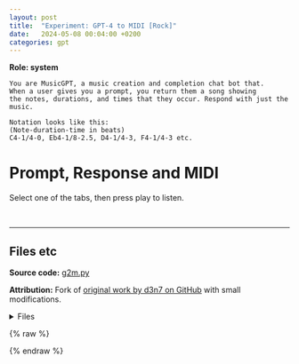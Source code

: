 ```yaml
---
layout: post
title:  "Experiment: GPT-4 to MIDI [Rock]"
date:   2024-05-08 00:04:00 +0200
categories: gpt
---
```


**Role: system**

```
You are MusicGPT, a music creation and completion chat bot that.
When a user gives you a prompt, you return them a song showing 
the notes, durations, and times that they occur. Respond with just the music.

Notation looks like this:
(Note-duration-time in beats)
C4-1/4-0, Eb4-1/8-2.5, D4-1/4-3, F4-1/4-3 etc.
```

<h1>Prompt, Response and MIDI</h1>
<div id="listening-area-1" class="listening-area">
  <div class="tab"></div>
  <div id="player">
    <p class="helptext">Select one of the tabs, then press play to listen.</p>
    <midi-visualizer type="piano-roll" id="mainVisualizer" src=""></midi-visualizer>
    <midi-player src="" sound-font visualizer="#mainVisualizer" id="mainPlayer"></midi-player>
  </div>
  <div id="files-list-area" hidden="True">
    <h2>Files</h2>
    <ul class="midifiles">
      <li><a class="afile" href="https://raw.githubusercontent.com/isakcodes/GPT-4-To-MIDI/993ba68a0ef40b6342f3ba723360ec5f108b2003/out/rock/combined0.mid" displayName="0">0</a></li>
      <li><a class="afile" href="https://raw.githubusercontent.com/isakcodes/GPT-4-To-MIDI/993ba68a0ef40b6342f3ba723360ec5f108b2003/out/rock/combined1.mid" displayName="1">1</a></li>
      <li><a class="afile" href="https://raw.githubusercontent.com/isakcodes/GPT-4-To-MIDI/993ba68a0ef40b6342f3ba723360ec5f108b2003/out/rock/combined2.mid" displayName="2">2</a></li>
      <li><a class="afile" href="https://raw.githubusercontent.com/isakcodes/GPT-4-To-MIDI/993ba68a0ef40b6342f3ba723360ec5f108b2003/out/rock/combined3.mid" displayName="3">3</a></li>
      <li><a class="afile" href="https://raw.githubusercontent.com/isakcodes/GPT-4-To-MIDI/993ba68a0ef40b6342f3ba723360ec5f108b2003/out/rock/combined4.mid" displayName="4">4</a></li>
      <li><a class="afile" href="https://raw.githubusercontent.com/isakcodes/GPT-4-To-MIDI/993ba68a0ef40b6342f3ba723360ec5f108b2003/out/rock/combined5.mid" displayName="5">5</a></li>
      <li><a class="afile" href="https://raw.githubusercontent.com/isakcodes/GPT-4-To-MIDI/993ba68a0ef40b6342f3ba723360ec5f108b2003/out/rock/combined6.mid" displayName="6">6</a></li>
      <li><a class="afile" href="" displayName="7">7</a></li>
    </ul>
  </div>
</div>

<div markdown="1" displayName="0" class="text-note" hidden="True">

**User:**

`A suitable melody for the chord progression in this midi file please` (*...followed by chord progression midi in note-duration-time format*)

**GPT-4:**
```text
A4-1/4-0.5, C5-1/4-1, A4-1/4-1.5, F4-1/4-2, C5-1/4-2.5, A4-1/4-3, F4-1/4-3.5, C5-1/4-4, D5-1/4-4.5, C5-1/4-5, A4-1/4-5.5, F4-1/4-6, A4-1/4-6.5, C5-1/4-7, A4-1/4-7.5, F4-1/4-8, A4-1/4-9, C5-1/4-9.5, A4-1/4-10, G4-1/4-10.5, F4-1/4-11, A4-1/4-11.5, C5-1/4-12, G5-1/4-12.5, F5-1/4-13, D5-1/4-13.5, C5-1/4-14, F4-1/4-14.5, A4-1/4-16, C5-1/4-16.5, D5-1/4-17, C5-1/4-17.5, A4-1/4-18, F4-1/4-18.5, A4-1/4-19, C5-1/4-19.5, F5-1/4-20, D5-1/4-20.5, C5-1/4-21, A4-1/4-21.5, F4-1/4-22, A4-1/4-22.5, C5-1/4-23, A4-1/4-23.5, F4-1/4-24, A4-1/4-24.5, C5-1/4-25, A4-1/4-25.5, F4-1/4-26, C5-1/4-27, A4-1/4-27.5, F4-1/4-28, C5-1/4-28.5, D5-1/4-29, C5-1/4-29.5, A4-1/4-30, F4-1/4-30.5, C5-1/4-31, A4-1/4-31.5, F4-1/4-32, A4-1/4-32.5, C5-1/4-33, A4-1/4-33.5, F4-1/4-34, A4-1/4-34.5, C5-1/4-35, A4-1/4-35.5, F4-1/4-36, A4-1/4-36.5, C5-1/4-38, A4-1/4-38.5, F4-1/4-39, C5-1/4-39.5, D5-1/4-40, C5-1/4-40.5, A4-1/4-41, F4-1/4-41.5, C5-1/4-42, A4-1/4-42.5, F4-1/4-43, A4-1/4-43.5, C5-1/4-44, A4-1/4-44.5, F4-1/4-45, C5-1/4-46, A4-1/4-46.5, F4-1/4-47, C5-1/4-47.5, D5-1/4-48, C5-1/4-48.5, A4-1/4-49, F4-1/4-49.5, C5-1/4-50, A4-1/4-50.5, F4-1/4-51, C5-1/4-51.5, D5-1/4-52, C5-1/4-52.5, A4-1/4-53, F4-1/4-53.5, A4-1/4-54, C5-1/4-54.5, A4-1/4-55, F4-1/4-55.5, C5-1/4-56, A4-1/4-56.5, F4-1/4-57, C5-1/4-58, A4-1/4-58.5, F4-1/4-59, C5-1/4-59.5, D5-1/4-60, C5-1/4-60.5, A4-1/4-61, F4-1/4-61.5, A4-1/4-62, C5-1/4-62.5, F5-1/4-63, C5-1/4-63.5, A4-1/4-64, F4-1/4-64.5, A4-1/4-65, C5-1/4-65.5, A4-1/4-66, F4-1/4-66.5, A4-1/4-67, C5-1/4-67.5, A4-1/4-68, F4-1/4-68.5, A4-1/4-69, C5-1/4-69.5, A4-1/4-70, F4-1/4-70.5, A4-1/4-71, C5-1/4-71.5, A4-1/4-72, F4-1/4-72.5, C5-1/4-73, A4-1/4-73.5, F4-1/4-74, C5-1/4-74.5, D5-1/4-75, C5-1/4-75.5, A4-1/4-76, F4-1/4-76.5, C5-1/4-77, A4-1/4-77.5, F4-1/4-78, C5-1/4-78.5, A4-1/4-79, F4-1/4-79.5, A4-1/4-80, C5-1/4-80.5, A4-1/4-81, F4-1/4-81.5, A4-1/4-82, C5-1/4-82.5, A4-1/4-83, F4-1/4-83.5, C5-1/4-84, A4-1/4-84.5, F4-1/4-85, C5-1/4-85.5, D5-1/4-86, C5-1/4-86.5, A4-1/4-87, F4-1/4-87.5, C5-1/4-88, A4-1/4-88.5, F4-1/4-89, C5-1/4-89.5, D5-1/4-90, C5-1/4-90.5, A4-1/4-91, F4-1/4-91.5, A4-1/4-92, C5-1/4-92.5, F5-1/4-93, C5-1/4-93.5, A4-1/4-94, F4-1/4-94.5, C5-1/4-95, A4-1/4-95.5, F4-1/4-96, A4-1/4-96.5, C5-1/4-97, A4-1/4-97.5, F4-1/4-98, A4-1/4-98.5, C5-1/4-99, A4-1/4-99.5, F4-1/4-100
```

</div>
<div markdown="1" displayName="1" class="text-note" hidden="True">

**User:**

`the dissonant chords in the progression aren't complemented by this melody. Could you identify the areas where the chords are dissonant, and edit the melody to fit better (unless it already is a good fit of course)?`

**GPT-4:**

```text
Looking at your chord progression, we can see some examples of dissonant chords at the following points:

(I've only identified the most relevant, there may be more)

1. Ab2-1-34, Gb3-1-34, Bb3-1-34, B3-1-34
2. D3-1/4-38, Bb3-1/4-38, F3-1/4-38, D4-1/4-38, F4-1/4-38
3. A2-1/4-39, E3-1/4-39, G3-1/4-39, C4-1/4-39
4. C3-1/2-52, Bb3-1/2-52, D4-1/2-52, E4-1/2-52

Revised melody to better fit these dissonant chords would be:

A4-1/4-0.5, C5-1/4-33.75, F4-1/4-34, Bb4-1/4-34.25, Cb4-1/4-34.75, Bb4-1/4-35, Cb4-1/4-35.25, D4-1/4-39, Bb4-1/4-39.25, C4-1/4-39.5, C5-1/4-39.75, C4-1/4-39.75, Bb3-1/4-39.875, A4-1/4-43, C5-1/4-43.25, Bb4-1/4-43.5, D5-1/4-43.75, C4-1/4-52, Eb4-1/4-52.25, D4-1/4-52.5, C5-1/4-52.75

The remainder of the melody can stay the same as it fits well with the other chords in the progression.
```
</div>

<div markdown="1" displayName="2" class="text-note" hidden="True">

**User:**

`That confuses me. Please give me the new, complete melody only and no other text. Make sure you didn't introduce any errors.`

**GPT-4:**

```text
Here's your complete new melody:

A4-1/4-0.5, C5-1/4-1, A4-1/4-1.5, F4-1/4-2, C5-1/4-2.5, A4-1/4-3, F4-1/4-3.5, C5-1/4-4, D5-1/4-4.5, C5-1/4-5, A4-1/4-5.5, F4-1/4-6, A4-1/4-6.5, C5-1/4-7, A4-1/4-7.5, F4-1/4-8, A4-1/4-9, C5-1/4-9.5, A4-1/4-10, G4-1/4-10.5, F4-1/4-11, A4-1/4-11.5, C5-1/4-12, G5-1/4-12.5, F5-1/4-13, D5-1/4-13.5, C5-1/4-14, F4-1/4-14.5, F4-1/4-34, Bb4-1/4-34.25, Cb5-1/4-34.75, D4-1/4-38.75, C4-1/4-38.875, Bb3-1/4-38.9375, C5-1/4-52.75, A4-1/4-56.5, F4-1/4-57, C5-1/4-58, A4-1/4-58.5, F4-1/4-59, C5-1/4-59.5, D5-1/4-60, C5-1/4-60.5, A4-1/4-61, F4-1/4-61.5, A4-1/4-62, C5-1/4-62.5, F5-1/4-63, C5-1/4-63.5, A4-1/4-64, F4-1/4-64.5, A4-1/4-65, C5-1/4-65.5, A4-1/4-66, F4-1/4-66.5, A4-1/4-67, C5-1/4-67.5, A4-1/4-68, F4-1/4-68.5, A4-1/4-69, C5-1/4-69.5, A4-1/4-70, F4-1/4-70.5, A4-1/4-71, C5-1/4-71.5, A4-1/4-72, F4-1/4-72.5, C5-1/4-73, A4-1/4-73.5, F4-1/4-74, C5-1/4-74.5, D5-1/4-75, C5-1/4-75.5, A4-1/4-76, F4-1/4-76.5, C5-1/4-77, A4-1/4-77.5, F4-1/4-78, C5-1/4-78.5, A4-1/4-79, F4-1/4-79.5, A4-1/4-80, C5-1/4-80.5, A4-1/4-81, F4-1/4-81.5, A4-1/4-82, C5-1/4-82.5, A4-1/4-83, F4-1/4-83.5, C5-1/4-84, A4-1/4-84.5, F4-1/4-85, C5-1/4-85.5, D5-1/4-86, C5-1/4-86.5, A4-1/4-87, F4-1/4-87.5, C5-1/4-88, A4-1/4-88.5, F4-1/4-89, C5-1/4-89.5, D5-1/4-90, C5-1/4-90.5, A4-1/4-91, F4-1/4-91.5, A4-1/4-92, C5-1/4-92.5, F5-1/4-93, C5-1/4-93.5, A4-1/4-94, F4-1/4-94.5, C5-1/4-95, A4-1/4-95.5, F4-1/4-96, A4-1/4-96.5, C5-1/4-97, A4-1/4-97.5, F4-1/4-98, A4-1/4-98.5, C5-1/4-99, A4-1/4-99.5, F4-1/4-100.
```

</div>

<div markdown="1" displayName="3" class="text-note" hidden="True">

**User:**

`I like that result very much. Well done! Can you please start over and invent something equally good, but different? I want to consider a new conception of melody to that same chord progression. As always, answer in the music format only, with the full melody.`

**GPT-4:**

```text
Of course! Here is a new melody that fits the chord progression you provided:

C5-1/2-0.5, A4-1/2-2, C5-1/4-3, Bb4-1/4-3.5, C5-1/4-4, G4-1/4-6, A4-1/4-8, F4-1/2-9, Eb4-1/4-11.5, Eb5-1/4-12.5, D4-1/4-13.75, C4-1/2-15.25, B4-1/4-17, Bb4-1/2-18.5, G4-1/4-20.5, F4-1/4-22.5, Eb4-1/2-24.5, C4-1/4-27, Db4-1/4-29, Bb3-1/2-31.5, C4-1/4-33, D4-1/2-35, Eb4-1/4-37, F4-1/2-39.5, G4-1/4-41, A4-1/4-43.75, Bb4-1/2-44.5, B4-1/4-47, C5-1/4-49, Db5-1/2-51.75, C5-1/4-54.5, Bb4-1/4-56.5, A4-1/2-58.75, G4-1/4-60.5, F4-1/4-62.5, Eb4-1/2-65.25, D4-1/4-67, Db4-1/4-69, C4-1/2-70.5, Bb3-1/4-74.75, A3-1/4-78, G3-1/2-80, F3-1/4-82, D3-1/4-83.5, Db3-1/2-85.25, C3-1/4-87.5, Bb2-1/4-89.5, A2-1/2-92, F2-1/4-94, C2-1/2-96, Bb1-1/4-98, A1-1/4-99.5.
```

</div>

<div markdown="1" displayName="4" class="text-note" hidden="True">

**User:**

`I don't like it. The melody is lazy and the timings are quite off. There are some sections of silence followed by an awkward note. Can you try to improve the melody and make it sound more like rock music?`

**GPT-4:**

```text
Sure, I apologize for the confusion earlier. Let's go in a rock direction for your chord progression:

A4-1/4-0.5, B4-1/4-1, A4-1/8-1.5, G4-1/8-1.75, A4-1/4-2, Bb4-1/2-2.5, A4-1/2-3.5, G4-1/4-4.5, F4-1/4-5, G4-1/4-6, F4-1/4-7, G4-1/4-8, A4-1/4-9, Bb4-1/4-10, B4-1/4-11, A4-1/4-12, G4-1/4-13, F4-1/4-14, Eb4-1/4-15, D4-1/4-16, C4-1/4-17, D4-1/4-18, Eb4-1/4-19, F4-1/4-20, G4-1/4-21, A4-1/4-22, Bb4-1/4-23, B4-1/4-24, C5-1/4-25, B4-1/4-26, A4-1/4-27, G4-1/4-28, F4-1/4-29, Eb4-1/4-30, D4-1/4-31, C4-1/4-32, D4-1/4-33, Eb4-1/4-34, F4-1/4-35, G4-1/4-36, A4-1/4-37, Bb4-1/4-38, C5-1/4-39, B4-1/4-40, A4-1/4-41, G4-1/4-42, F4-1/4-43, Eb4-1/4-44, D4-1/4-45, C4-1/4-46, D4-1/4-47, Eb4-1/4-48, F4-1/4-49, G4-1/4-50, A4-1/4-51, Bb4-1/4-52, C5-1/4-53, B4-1/4-54, A4-1/4-55, G4-1/4-56, F4-1/8-57, Eb4-1/8-57.25, D4-1/8-57.5, Eb4-1/8-57.75, F4-1/4-58, G4-1/2-59, F4-1/2-60, Eb4-1/4-61, D4-1/4-62, C4-1/4-63, D4-1/4-64, Eb4-1/4-65, F4-1/4-66, G4-1/4-67, A4-1/4-68, Bb4-1/4-69, B4-1/4-70, A4-1/4-71, G4-1/4-72, F4-1/4-73, G4-1/4-74, A4-1/4-75, B4-1/4-76, C5-1/4-77, B4-1/4-78, A4-1/4-79, G4-1/4-80, F4-1/4-81, Eb4-1/4-82, D4-1/4-83, C4-1/4-84, D4-1/4-85, Eb4-1/4-86, F4-1/4-87, G4-1/4-88, A4-1/4-89, Bb4-1/4-90, B4-1/4-91, C5-1/4-92, D5-1/4-93, C5-1/4-94, B4-1/4-95, A4-1/4-96, G4-1/4-97, F4-1/4-98, G4-1/2-99
```

</div>

<div markdown="1" displayName="5" class="text-note" hidden="True">

**User:**

`The melody goes up and down in predictable steps like C, D, E, F, G, F, E, D, E and so on. That doesn't make for good music! Can you please plan out the melody in advance, and make sure it has a rhythm and tension that makes sense across the piece. That is, with a theme that reoccurs perhaps two or three times, with some development of verse in between. Make sure the tempo isn't tooboring`

**GPT-4:**

```
Absolutely, I understand your point. Here's a more engaging and thematic melody:

A4-1/4-0.5, G4-1/8-1, A4-1/8-1.25, B4-1/4-1.5, C5-1/2-2, B4-1/4-3, A4-1/4-3.5, G4-1/2-4, A4-1/4-5.5, G4-1/4-6, F4-1/2-7, G4-1/4-8.5, A4-1/4-9, B4-1/2-10, A4-1/4-11.5, G4-1/4-12, C5-1/2-13, B4-1/4-14, A4-1/4-15, B4-1/2-16, C5-1/2-17, D5-1/2-19, C5-1/2-20, G4-1/2-22, A4-1/4-24, B4-1/4-25, C5-1/2-26, B4-1/4-28, A4-1/4-29, G4-1/2-30, A4-1/4-32, F4-1/4-33, G4-1/4-34, A4-1/4-36, G4-1/8-37, F4-1/8-37.25, G4-1/4-37.5, B4-1/2-38, A4-1/2-40, G4-1/2-42, F4-1/4-44, G4-1/4-45, A4-1/2-46, B4-1/4-48, C5-1/4-49, D5-1/2-50, C5-1/4-52, B4-1/4-53, A4-1/2-54, G4-1/4-56, F4-1/4-57, E4-1/4-58, F4-1/2-59, G4-1/4-61, A4-1/4-62, B4-1/2-63, A4-1/4-65, G4-1/4-66, F4-1/2-67, G4-1/4-69, A4-1/4-70, G4-1/8-71, A4-1/8-71.25, B4-1/4-71.5, A4-1/2-72, G4-1/2-74, A4-1/4-76, B4-1/4-77, C5-1/2-78, B4-1/4-80, A4-1/4-81, G4-1/2-82, A4-1/4-84, B4-1/4-85, C5-1/8-86, B4-1/8-86.25, G4-1/8-86.5, A4-1/4-86.75, G4-1/2-87.5, F4-1/4-89.5, E4-1/4-90, D4-1/8-91, E4-1/2-92, F4-1/4-94, E4-1/4-95, F4-1/4-96, D4-1/4-97, C4-1/4-98, Bb3-1/4-99, A3-1/4-100.
```
</div>

<div markdown="1" displayName="6" class="text-note" hidden="True">

**User:**

`The melody is all right but appears to be out of key with respect to the chord progression that I provided. Can you see if you can identify the notes in your melody that are harmonically out of line with respect to the key? Also, in what key do you think the chord progression I gave is?`

**GPT-4:**

```
I see, my apologies for the oversight. The chord progression you've provided uses predominantly chords that are found within the F major key, and prominently features a F-C-Bb pattern, which is often found in F major progressions. 

However, there are definitely instances where it incorporates chords that could be seen as borrowing from other keys, such as B Major (possibly borrowed from F# major), or A Major (possibly borrowed from D minor). Including these unique chord choices, we can't definitively say the chord progression is in one key and instead it would be more accurate to consider it as modulating or changing keys throughout.

Here, I would need to adjust the melody around bar 34 (Ab2-1-34, Gb3-
```

</div>

<div markdown="1" displayName="7" class="text-note" hidden="True">

**User:**

`Please give me the fixed melody in full. You were correct about the key being F major by the way`

**GPT-4:**

```text
[*] Making request to OpenAI API
Traceback (most recent call last):
  File "/Users/isak/kth/7an/degree-project/40-programming/code/GPT-4-To-MIDI/g2m.py", line 76, in <module>
    print('[*] Making request to OpenAI API')
  File "/Users/isak/.asdf/installs/python/3.9.7/lib/python3.9/site-packages/openai/_utils/_utils.py", line 277, in wrapper
    return func(*args, **kwargs)
  File "/Users/isak/.asdf/installs/python/3.9.7/lib/python3.9/site-packages/openai/resources/chat/completions.py", line 579, in create
    return self._post(
  File "/Users/isak/.asdf/installs/python/3.9.7/lib/python3.9/site-packages/openai/_base_client.py", line 1240, in post
    return cast(ResponseT, self.request(cast_to, opts, stream=stream, stream_cls=stream_cls))
  File "/Users/isak/.asdf/installs/python/3.9.7/lib/python3.9/site-packages/openai/_base_client.py", line 921, in request
    return self._request(
  File "/Users/isak/.asdf/installs/python/3.9.7/lib/python3.9/site-packages/openai/_base_client.py", line 1020, in _request
    raise self._make_status_error_from_response(err.response) from None
openai.BadRequestError: Error code: 400 - {'error': {'message': "This model's maximum context length is 8192 tokens. However, your messages resulted in 8222 tokens. Please reduce the length of the messages.", 'type': 'invalid_request_error', 'param': 'messages', 'code': 'context_length_exceeded'}}
```
</div>

<br>

---

## Files etc

**Source code:** [g2m.py](https://raw.githubusercontent.com/isakcodes/GPT-4-To-MIDI/993ba68a0ef40b6342f3ba723360ec5f108b2003/g2m.py)

**Attribution:** Fork of [original work by d3n7 on GitHub](https://github.com/d3n7/GPT-4-To-MIDI) with small modifications.


<details markdown="1"><summary>Files</summary>

- All output files [out/rock/](https://github.com/isakcodes/GPT-4-To-MIDI/tree/7da2bee8d5d7d6a104eeb4827b712e2dd8e3314a/out/rock)
- [Terminal log file](https://raw.githubusercontent.com/isakcodes/GPT-4-To-MIDI/my_experiments/out/rock/log.txt)

</details>

{% raw %}
<script>
window.addEventListener('DOMContentLoaded', () => {
  var afiles = document.querySelectorAll('#files-list-area > ul > li > a');
  var tab = document.querySelector('.listening-area > .tab');
  var filesListArea = document.querySelector('#files-list-area');
  afiles.forEach((afile) => {
    var button = document.createElement('button');
    button.className = 'tablinks';
    button.textContent = afile.getAttribute('displayName');
    button.onclick = function(event) {
      openTab(event, afile.href);
    };
    tab.appendChild(button);
  });
});

function openTab(event, midiFile) {
  var i, tablinks;
  tablinks = document.getElementsByClassName("tablinks");
  for (i = 0; i < tablinks.length; i++) {
    tablinks[i].className = tablinks[i].className.replace(" active", "");
  }
  event.currentTarget.className += " active";

  var midiVisualizer = document.getElementById('mainVisualizer');
  var midiPlayer = document.getElementById('mainPlayer');
  
  midiVisualizer.src = midiFile;
  midiPlayer.src = midiFile;

  var tabInstruction = event.currentTarget.parentElement.parentElement.querySelector('.helptext');
  if (tabInstruction) {
    tabInstruction.remove();
  }

  var allNotes = document.getElementsByClassName('text-note');
  for (i = 0; i < allNotes.length; i++) {
      allNotes[i].setAttribute('hidden', true);
  }

  var selectionTextContent = event.target.textContent;
  var correspondingTextNoteDivs = document.querySelectorAll('div[displayName="'+selectionTextContent+'"]');

  for (i = 0; i < correspondingTextNoteDivs.length; i++) {
    if (correspondingTextNoteDivs.displayText == event.currentTarget.displayText) {
      correspondingTextNoteDivs[i].removeAttribute('hidden');
    }
  }
}
</script>
{% endraw %}